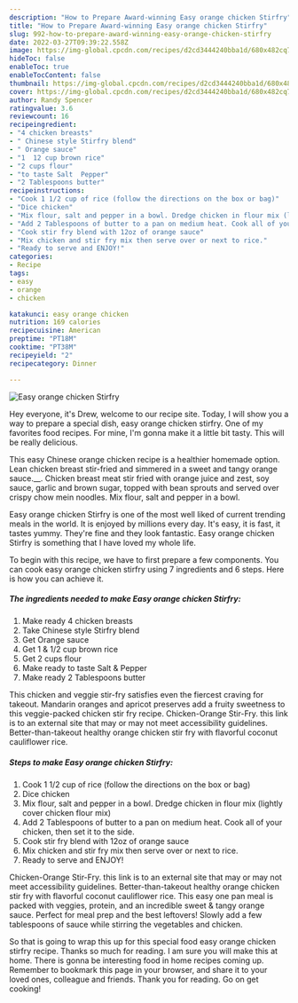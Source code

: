```yaml
---
description: "How to Prepare Award-winning Easy orange chicken Stirfry"
title: "How to Prepare Award-winning Easy orange chicken Stirfry"
slug: 992-how-to-prepare-award-winning-easy-orange-chicken-stirfry
date: 2022-03-27T09:39:22.558Z
image: https://img-global.cpcdn.com/recipes/d2cd3444240bba1d/680x482cq70/easy-orange-chicken-stirfry-recipe-main-photo.jpg
hideToc: false
enableToc: true
enableTocContent: false
thumbnail: https://img-global.cpcdn.com/recipes/d2cd3444240bba1d/680x482cq70/easy-orange-chicken-stirfry-recipe-main-photo.jpg
cover: https://img-global.cpcdn.com/recipes/d2cd3444240bba1d/680x482cq70/easy-orange-chicken-stirfry-recipe-main-photo.jpg
author: Randy Spencer
ratingvalue: 3.6
reviewcount: 16
recipeingredient:
- "4 chicken breasts"
- " Chinese style Stirfry blend"
- " Orange sauce"
- "1  12 cup brown rice"
- "2 cups flour"
- "to taste Salt  Pepper"
- "2 Tablespoons butter"
recipeinstructions:
- "Cook 1 1/2 cup of rice (follow the directions on the box or bag)"
- "Dice chicken"
- "Mix flour, salt and pepper in a bowl. Dredge chicken in flour mix (lightly cover chicken flour mix)"
- "Add 2 Tablespoons of butter to a pan on medium heat. Cook all of your chicken, then set it to the side."
- "Cook stir fry blend with 12oz of orange sauce"
- "Mix chicken and stir fry mix then serve over or next to rice."
- "Ready to serve and ENJOY!"
categories:
- Recipe
tags:
- easy
- orange
- chicken

katakunci: easy orange chicken 
nutrition: 169 calories
recipecuisine: American
preptime: "PT18M"
cooktime: "PT38M"
recipeyield: "2"
recipecategory: Dinner

---
```



![Easy orange chicken Stirfry](https://img-global.cpcdn.com/recipes/d2cd3444240bba1d/680x482cq70/easy-orange-chicken-stirfry-recipe-main-photo.jpg)

Hey everyone, it's Drew, welcome to our recipe site. Today, I will show you a way to prepare a special dish, easy orange chicken stirfry. One of my favorites food recipes. For mine, I'm gonna make it a little bit tasty. This will be really delicious.

This easy Chinese orange chicken recipe is a healthier homemade option. Lean chicken breast stir-fried and simmered in a sweet and tangy orange sauce.__. Chicken breast meat stir fried with orange juice and zest, soy sauce, garlic and brown sugar, topped with bean sprouts and served over crispy chow mein noodles. Mix flour, salt and pepper in a bowl.

Easy orange chicken Stirfry is one of the most well liked of current trending meals in the world. It is enjoyed by millions every day. It's easy, it is fast, it tastes yummy. They're fine and they look fantastic. Easy orange chicken Stirfry is something that I have loved my whole life.


To begin with this recipe, we have to first prepare a few components. You can cook easy orange chicken stirfry using 7 ingredients and 6 steps. Here is how you can achieve it.

<!--inarticleads1-->

##### The ingredients needed to make Easy orange chicken Stirfry:

1. Make ready 4 chicken breasts
1. Take  Chinese style Stirfry blend
1. Get  Orange sauce
1. Get 1 & 1/2 cup brown rice
1. Get 2 cups flour
1. Make ready to taste Salt & Pepper
1. Make ready 2 Tablespoons butter


This chicken and veggie stir-fry satisfies even the fiercest craving for takeout. Mandarin oranges and apricot preserves add a fruity sweetness to this veggie-packed chicken stir fry recipe. Chicken-Orange Stir-Fry. this link is to an external site that may or may not meet accessibility guidelines. Better-than-takeout healthy orange chicken stir fry with flavorful coconut cauliflower rice. 

<!--inarticleads2-->

##### Steps to make Easy orange chicken Stirfry:

1. Cook 1 1/2 cup of rice (follow the directions on the box or bag)
1. Dice chicken
1. Mix flour, salt and pepper in a bowl. Dredge chicken in flour mix (lightly cover chicken flour mix)
1. Add 2 Tablespoons of butter to a pan on medium heat. Cook all of your chicken, then set it to the side.
1. Cook stir fry blend with 12oz of orange sauce
1. Mix chicken and stir fry mix then serve over or next to rice.
1. Ready to serve and ENJOY!

Chicken-Orange Stir-Fry. this link is to an external site that may or may not meet accessibility guidelines. Better-than-takeout healthy orange chicken stir fry with flavorful coconut cauliflower rice. This easy one pan meal is packed with veggies, protein, and an incredible sweet & tangy orange sauce. Perfect for meal prep and the best leftovers! Slowly add a few tablespoons of sauce while stirring the vegetables and chicken. 

So that is going to wrap this up for this special food easy orange chicken stirfry recipe. Thanks so much for reading. I am sure you will make this at home. There is gonna be interesting food in home recipes coming up. Remember to bookmark this page in your browser, and share it to your loved ones, colleague and friends. Thank you for reading. Go on get cooking!
